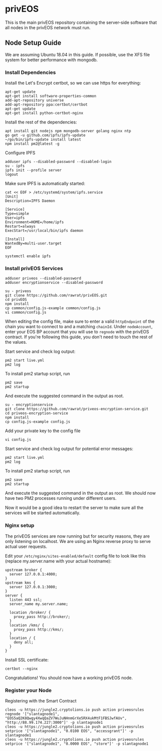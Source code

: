 # privEOS

This is the main privEOS repository containing the server-side software that all nodes in the privEOS network must run.

## Node Setup Guide

We are assuming Ubuntu 18.04 in this guide. If possible, use the XFS file system for better performance with mongodb.

### Install Dependencies

Install the Let's Encrypt certbot, so we can use https for everything:

    apt-get update
    apt-get install software-properties-common
    add-apt-repository universe
    add-apt-repository ppa:certbot/certbot
    apt-get update
    apt-get install python-certbot-nginx
    
Install the rest of the dependencies:
    
    apt install git nodejs npm mongodb-server golang nginx ntp
    go get -u github.com/ipfs/ipfs-update
    ~/go/bin/ipfs-update install latest
    npm install pm2@latest -g

Configure IPFS
  
    adduser ipfs --disabled-password --disabled-login
    su - ipfs
    ipfs init --profile server
    logout

Make sure IPFS is automatically started:

    cat << EOF > /etc/systemd/system/ipfs.service
    [Unit]
    Description=IPFS Daemon

    [Service]
    Type=simple
    User=ipfs
    Environment=HOME=/home/ipfs
    Restart=always
    ExecStart=/usr/local/bin/ipfs daemon

    [Install]
    WantedBy=multi-user.target
    EOF
    
    systemctl enable ipfs
    
### Install privEOS Services

    adduser priveos --disabled-password
    adduser encryptionservice --disabled-password

    su - priveos
    git clone https://github.com/rawrat/privEOS.git
    cd privEOS
    npm install
    cp common/config.js-example common/config.js
    vi common/config.js
    
When editing the config file, make sure to enter a valid `httpEndpoint` of the chain you want to connect to and a matching `chainId`. Under `nodeAccount`, enter your EOS BP account that you will use to `regnode` with the privEOS contract. If you're following this guide, you don't need to touch the rest of the values.

Start service and check log output:

    pm2 start live.yml
    pm2 log
        

To install pm2 startup script, run

    pm2 save
    pm2 startup
And execute the suggested command in the output as root.


    su - encryptionservice 
    git clone https://github.com/rawrat/priveos-encryption-service.git
    cd priveos-encryption-service
    npm install
    cp config.js-example config.js
Add your private key to the config file

    vi config.js
Start service and check log output for potential error messages:

    pm2 start live.yml
    pm2 log
    
To install pm2 startup script, run

    pm2 save
    pm2 startup
And execute the suggested command in the output as root. We should now have two PM2 processes running under different users.

Now it would be a good idea to restart the server to make sure all the services will be started automatically.

### Nginx setup
The privEOS services are now running but for security reasons, they are only listening on localhost. We are using an Nginx reverse proxy to serve actual user requests. 

Edit your `/etc/nginx/sites-enabled/default` config file to look like this (replace my.server.name with your actual hostname):  
    
    upstream broker {
      server 127.0.0.1:4000;
    }
    upstream kms {
      server 127.0.0.1:3000;
    }
    server {
      listen 443 ssl;
      server_name my.server.name;

      location /broker/ {
        proxy_pass http://broker/;
      }
      location /kms/ {
        proxy_pass http://kms/;
      }
      location / {
        deny all;
      }
    }
Install SSL certificate:

    certbot --nginx
  
Congratulations! You should now have a working privEOS node.
    
### Register your Node


    

Registering with the Smart Contract

    cleos -u https://jungle2.cryptolions.io push action priveosrules regnode '["slantagnode1", "EOS5aQ2K8Qwgy4XwqQaZV7WuJuNHnmGrXe5RX4ukMtF1FBSJwfAUv", "http://88.99.174.227:3000"]' -p slantagnode1
    cleos -u https://jungle2.cryptolions.io push action priveosrules setprice '["slantagnode1", "0.0100 EOS", "accessgrant"]' -p slantagnode1
    cleos -u https://jungle2.cryptolions.io push action priveosrules setprice '["slantagnode1", "0.0000 EOS", "store"]' -p slantagnode1



